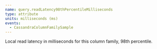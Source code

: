 ```yaml
---
name: query.readLatency98thPercentileMilliseconds
type: attribute
units: milliseconds (ms)
events:
  - CassandraColumnFamilySample
---
```


Local read latency in milliseconds for this column family, 98th percentile.